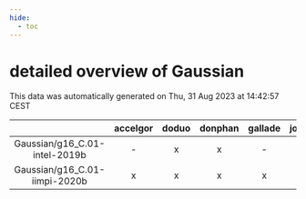 ```yaml
---
hide:
  - toc
---
```


detailed overview of Gaussian
=============================


This data was automatically generated on Thu, 31 Aug 2023 at 14:42:57 CEST  

| |accelgor|doduo|donphan|gallade|joltik|skitty|swalot|victini|
| :---: | :---: | :---: | :---: | :---: | :---: | :---: | :---: | :---: |
|Gaussian/g16_C.01-intel-2019b|-|x|x|-|x|x|x|x|
|Gaussian/g16_C.01-iimpi-2020b|x|x|x|x|x|x|x|x|
